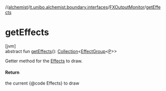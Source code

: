 //[alchemist](../../../index.md)/[it.unibo.alchemist.boundary.interfaces](../index.md)/[FXOutputMonitor](index.md)/[getEffects](get-effects.md)

# getEffects

[jvm]\
abstract fun [getEffects](get-effects.md)(): [Collection](https://docs.oracle.com/javase/8/docs/api/java/util/Collection.html)<[EffectGroup](../../it.unibo.alchemist.boundary.gui.effects/-effect-group/index.md)<[P](../../it.unibo.alchemist.boundary.gui.effects.json/-effect-group-adapter/index.md)>>

Getter method for the [Effects](../../it.unibo.alchemist.boundary.gui.effects/-effect-f-x/index.md) to draw.

#### Return

the current {@code Effects} to draw
